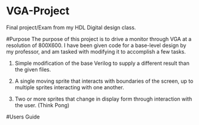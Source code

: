 # VGA-Project
Final project/Exam from my HDL Digital design class.

#Purpose
The purpose of this project is to drive a monitor through VGA at a resolution of 800X600.
I have been given code for a base-level design by my professor, and am tasked with modifying it to
accomplish a few tasks.

1) Simple modification of the base Verilog to supply a different result than the given files.

2) A single moving sprite that interacts with boundaries of the screen, up to multiple sprites interacting with one another.

3) Two or more sprites that change in display form through interaction with the user. (Think Pong)

#Users Guide
